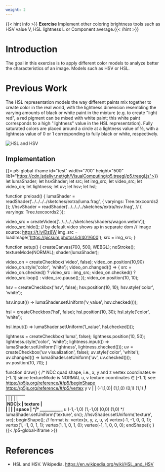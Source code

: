 ```yaml
---
weight: 2
---
```


{{< hint info >}} **Exercise**
Implement other coloring brightness tools such as HSV value V, HSL lightness L or Component average.{{< /hint >}}

# Introduction

The goal in this exercise is to apply different color models to analyze better the characteristics of an image. Models such as HSV or HSL. 

# Previous Work

The HSL representation models the way different paints mix together to create color in the real world, with the lightness dimension resembling the varying amounts of black or white paint in the mixture (e.g. to create "light red", a red pigment can be mixed with white paint; this white paint corresponds to a high "lightness" value in the HSL representation). Fully saturated colors are placed around a circle at a lightness value of ½, with a lightness value of 0 or 1 corresponding to fully black or white, respectively.

![HSL and HSV](https://upload.wikimedia.org/wikipedia/commons/thumb/a/a0/Hsl-hsv_models.svg/435px-Hsl-hsv_models.svg.png)


## Implementation


{{< p5-global-iframe id="test" width="700" height="500" lib1="https://cdn.jsdelivr.net/gh/VisualComputing/p5.treegl/p5.treegl.js">}}
let lumaShader;
let hsvShader;
let src;
let img_src;
let video_src;
let video_on;
let lightness;
let uv;
let hsv;
let hsl;

function preload() {
  lumaShader = readShader('../../../../sketches/extra/luma.frag',
    { varyings: Tree.texcoords2 });
  //hsvShader = readShader('../../../../sketches/extra/hsv.frag',
  //  { varyings: Tree.texcoords2 });

  video_src = createVideo(['../../../../sketches/shaders/wagon.webm']);
  video_src.hide(); // by default video shows up in separate dom
  // image source: https://t.ly/Dz8W
  img_src = loadImage('https://picsum.photos/id/401/600');
  src = img_src;
}

function setup() {
  createCanvas(700, 500, WEBGL);
  noStroke();
  textureMode(NORMAL);
  shader(lumaShader);

  video_on = createCheckbox('video', false);
  video_on.position(10,90)
  video_on.style('color', 'white');
  video_on.changed(() => {
  src = video_on.checked() ? video_src : img_src;
  video_on.checked() ? video_src.loop() : video_src.pause();
  });
  video_on.position(10, 10);
  
  hsv = createCheckbox('hsv', false);
  hsv.position(10, 10);
  hsv.style('color', 'white');

  hsv.input(() => lumaShader.setUniform('v_value', hsv.checked()));

  hsl = createCheckbox('hsl', false);
  hsl.position(10, 30);
  hsl.style('color', 'white');
  
  hsl.input(() => lumaShader.setUniform('l_value', hsl.checked()));
  
  lightness = createCheckbox('luma', false);
  lightness.position(10, 50);
  lightness.style('color', 'white');
  lightness.input(() => lumaShader.setUniform('lightness', lightness.checked()));
  uv = createCheckbox('uv visualization', false);
  uv.style('color', 'white');
  uv.changed(() => lumaShader.setUniform('uv', uv.checked()));
  uv.position(10, 70);
}

function draw() {
  /*
  NDC quad shape, i.e., x, y and z vertex coordinates ∈ [-1..1]
  since textureMode is NORMAL u, v texture coordinates ∈ [-1..1]
  see: https://p5js.org/reference/#/p5/beginShape
       https://p5js.org/reference/#/p5/vertex
          y                  v
          |                  |
  (-1,1,0)|   (1,1,0)        (0,1)     (1,1)
    *_____|_____*            *__________*   
    |     |     |            |          |        
    |____NDC____|__x         | texture  |        
    |     |     |            |  space   |
    *_____|_____*            *__________*___ u
  (-1,-1,0)   (1,-1,0)       (0,0)    (1,0) 
  */
  lumaShader.setUniform('texture', src);
  //hsvShader.setUniform('texture', src);
  beginShape();
  // format is: vertex(x, y, z, u, v)
  vertex(-1, -1, 0, 0, 1);
  vertex(1, -1, 0, 1, 1);
  vertex(1, 1, 0, 1, 0);
  vertex(-1, 1, 0, 0, 0);
  endShape();
}
{{< /p5-global-iframe >}}


# References

-  HSL and HSV. Wikipedia. https://en.wikipedia.org/wiki/HSL_and_HSV